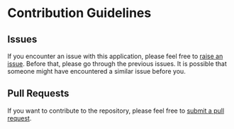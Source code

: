 # Contribution Guidelines

## Issues

If you encounter an issue with this application, please feel free to [raise an issue](https://github.com/20981a4207/Text-Editor-Python/issues/new). 
Before that, please go through the previous issues. It is possible that someone might have encountered a similar issue before you.

## Pull Requests
If you want to contribute to the repository, please feel free to [submit a pull request](https://github.com/20981a4207/Text-Editor-Python/pulls).
